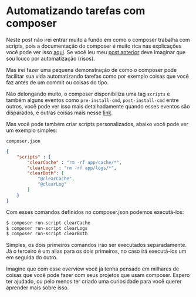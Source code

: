 # Automatizando tarefas com composer

Neste post não irei entrar muito a fundo em como o composer trabalha com scripts, pois a documentação do composer é muito rica nas explicações você pode ver isso <a href="https://getcomposer.org/doc/articles/scripts.md" target="_blank">aqui</a>. Se você leu meu <a href="https://reisraff.github.io/me/pt/post/1459191600" target="_blank">post anterior</a> deve imaginar que sou louco por automatização (risos).

Mas irei fazer uma pequena demonstração de como o composer pode facilitar sua vida automatizando tarefas como por exemplo coisas que você faz antes de um commit ou coisas do tipo.

Não delongando muito, o composer disponibiliza uma tag `scripts` e também alguns eventos como `pre-install-cmd`, `post-install-cmd` entre outros, você pode ver isso mais detalhadamente quando esses eventos são disparados, e outras coisas mais nesse <a href="https://getcomposer.org/doc/articles/scripts.md" target="_blank">link</a>.

Mas você pode também criar scripts personalizados, abaixo você pode ver um exemplo simples:

`composer.json`

```json
{
    "scripts" : {
        "clearCache" : "rm -rf app/cache/*",
        "clearLogs" : "rm -rf app/logs/*",
        "clearBoth": [
            "@clearCache",
            "@clearLog"
        ]
    }
}
```

Com esses comandos definidos no composer.json podemos executá-los:

```bash
$ composer run-script clearCache
$ composer run-script clearLogs
$ composer run-script clearBoth
```

Simples, os dois primeiros comandos irão ser executados separadamente. Já o terceiro é um alias para os dois primeiros, no caso irá executá-los um em seguida do outro.

Imagino que com esse overview você já tenha pensado em milhares de coisas que você pode fazer com seus projetos que usam composer. Espero ter ajudado, ou pelo menos ter criado uma curiosidade para você querer aprender mais sobre isso.
